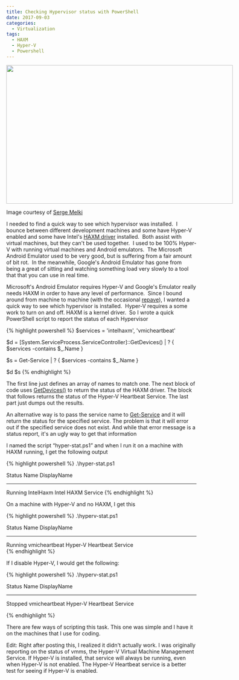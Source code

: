 ```yaml
---
title: Checking Hypervisor status with PowerShell
date: 2017-09-03
categories:
  - Virtualization
tags:
  - HAXM
  - Hyper-V
  - Powershell
---
```

<div style="width: 610px" class="wp-caption alignnone">
  <img loading="lazy" class="size-medium" src="https://i2.wp.com/photos.smugmug.com/photos/i-Gg6pZTX/0/2727179c/M/i-Gg6pZTX-M.jpg?resize=600%2C368&#038;ssl=1" width="600" height="368"  />
  
  <p class="wp-caption-text">
    Image courtesy of <a href="https://www.flickr.com/photos/sergemelki/4662832317">Serge Melki</a>
  </p>
</div>

I needed to find a quick way to see which hypervisor was installed.  I bounce between different development machines and some have Hyper-V enabled and some have Intel's [HAXM driver](https://software.intel.com/en-us/android/articles/intel-hardware-accelerated-execution-manager) installed.  Both assist with virtual machines, but they can't be used together.  I used to be 100% Hyper-V with running virtual machines and Android emulators.  The Microsoft Android Emulator used to be very good, but is suffering from a fair amount of bit rot.  In the meanwhile, Google's Android Emulator has gone from being a great of sitting and watching something load very slowly to a tool that that you can use in real time.

Microsoft's Android Emulator requires Hyper-V and Google's Emulator really needs HAXM in order to have any level of performance.  Since I bound around from machine to machine (with the occasional [repave](/2017/09/01/time-to-repave-slightly-my-work-machine/)), I wanted a quick way to see which hypervisor is installed.  Hyper-V requires a some work to turn on and off. HAXM is a kernel driver.  So I wrote a quick PowerShell script to report the status of each Hypervisor

{% highlight powershell %}
$services = 'intelhaxm', 'vmicheartbeat'

$d = [System.ServiceProcess.ServiceController]::GetDevices() | ? {
  $services -contains $_.Name
}

$s = Get-Service | ? {
  $services -contains $_.Name
}

$d
$s
{% endhighlight %}

The first line just defines an array of names to match one. The next block of code uses [GetDevices()](https://msdn.microsoft.com/en-us/library/x5sy3z2a(v=vs.110).aspx) to return the status of the HAXM driver. The block that follows returns the status of the Hyper-V Heartbeat Service. The last part just dumps out the results.

An alternative way is to pass the service name to [Get-Service](https://technet.microsoft.com/en-us/library/ee176858.aspx) and it will return the status for the specified service. The problem is that it will error out if the specified service does not exist. And while that error message is a status report, it's an ugly way to get that information

I named the script &#8220;hyper-stat.ps1&#8221; and when I run it on a machine with HAXM running, I get the following output

{% highlight powershell %}
.\hyper-stat.ps1

Status   Name               DisplayName                           
------   ----               -----------                           
Running  IntelHaxm          Intel HAXM Service 
{% endhighlight %}

On a machine with Hyper-V and no HAXM, I get this

{% highlight powershell %}
.\hyperv-stat.ps1

Status   Name               DisplayName                           
------   ----               -----------                           
Running  vmicheartbeat      Hyper-V Heartbeat Service    
{% endhighlight %}

If I disable Hyper-V, I would get the following:

{% highlight powershell %}
.\hyperv-stat.ps1

Status   Name               DisplayName                           
------   ----               -----------                           
Stopped  vmicheartbeat      Hyper-V Heartbeat Service             

{% endhighlight %}

There are few ways of scripting this task. This one was simple and I have it on the machines that I use for coding.

Edit: Right after posting this, I realized it didn't actually work. I was originally reporting on the status of vmms, the Hyper-V Virtual Machine Management Service. If Hyper-V is installed, that service will always be running, even when Hyper-V is not enabled. The Hyper-V Heartbeat service is a better test for seeing if Hyper-V is enabled.
